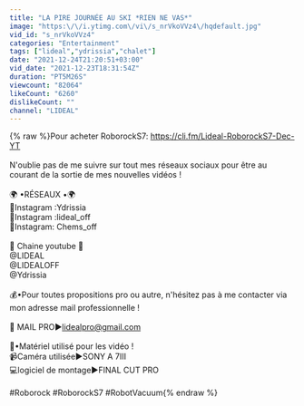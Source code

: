 ```yaml
---
title: "LA PIRE JOURNÉE AU SKI *RIEN NE VAS*"
image: "https:\/\/i.ytimg.com\/vi\/s_nrVkoVVz4\/hqdefault.jpg"
vid_id: "s_nrVkoVVz4"
categories: "Entertainment"
tags: ["lideal","ydrissia","chalet"]
date: "2021-12-24T21:20:51+03:00"
vid_date: "2021-12-23T18:31:54Z"
duration: "PT5M26S"
viewcount: "82064"
likeCount: "6260"
dislikeCount: ""
channel: "LIDEAL"
---
```

{% raw %}Pour acheter RoborockS7: <a rel="nofollow" target="blank" href="https://cli.fm/Lideal-RoborockS7-Dec-YT">https://cli.fm/Lideal-RoborockS7-Dec-YT</a><br /><br />N'oublie pas de me suivre sur tout mes réseaux sociaux pour être au courant de la sortie de mes nouvelles vidéos !<br /><br />  🌍 •RÉSEAUX •🌍<br />📲Instagram :Ydrissia<br />📲Instagram :lideal_off<br />📲Instagram: Chems_off<br /><br />🔴 Chaine youtube 🔴<br />@LIDEAL <br />@LIDEALOFF <br />@Ydrissia <br /><br /> 💰•Pour toutes propositions pro ou autre, n'hésitez pas à me contacter via mon adresse mail professionnelle !<br /><br />📧 MAIL PRO►lidealpro@gmail.com<br /><br />🎥•Matériel utilisé pour les vidéo !<br />📹Caméra utilisée►SONY A 7III<br />💻logiciel de montage►FINAL CUT PRO<br /><br />#Roborock #RoborockS7 #RobotVacuum{% endraw %}
